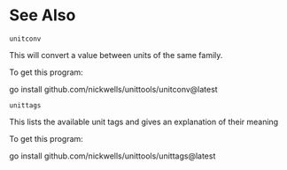 <!-- Created by mkdoc DO NOT EDIT. -->

# See Also

```
unitconv
```
This will convert a value between units of the same family\.

To get this program:

go install github\.com/nickwells/unittools/unitconv@latest
```
unittags
```
This lists the available unit tags and gives an explanation of their meaning

To get this program:

go install github\.com/nickwells/unittools/unittags@latest
